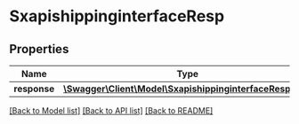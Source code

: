 # SxapishippinginterfaceResp

## Properties
Name | Type | Description | Notes
------------ | ------------- | ------------- | -------------
**response** | [**\Swagger\Client\Model\SxapishippinginterfaceResponse**](SxapishippinginterfaceResponse.md) |  | [optional] 

[[Back to Model list]](../README.md#documentation-for-models) [[Back to API list]](../README.md#documentation-for-api-endpoints) [[Back to README]](../README.md)


